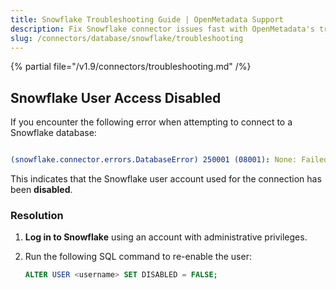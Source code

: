 ```yaml
---
title: Snowflake Troubleshooting Guide | OpenMetadata Support
description: Fix Snowflake connector issues fast with OpenMetadata's troubleshooting guide. Get solutions for common problems, error codes, and connection failures.
slug: /connectors/database/snowflake/troubleshooting
---
```


{% partial file="/v1.9/connectors/troubleshooting.md" /%}

## Snowflake User Access Disabled

If you encounter the following error when attempting to connect to a Snowflake database:

```yaml

(snowflake.connector.errors.DatabaseError) 250001 (08001): None: Failed to connect to DB: <your-account>.snowflakecomputing.com:443. User access disabled. Contact your local system administrator.

```

This indicates that the Snowflake user account used for the connection has been **disabled**.


### Resolution

1. **Log in to Snowflake** using an account with administrative privileges.
2. Run the following SQL command to re-enable the user:

   ```sql
   ALTER USER <username> SET DISABLED = FALSE;
    ```

